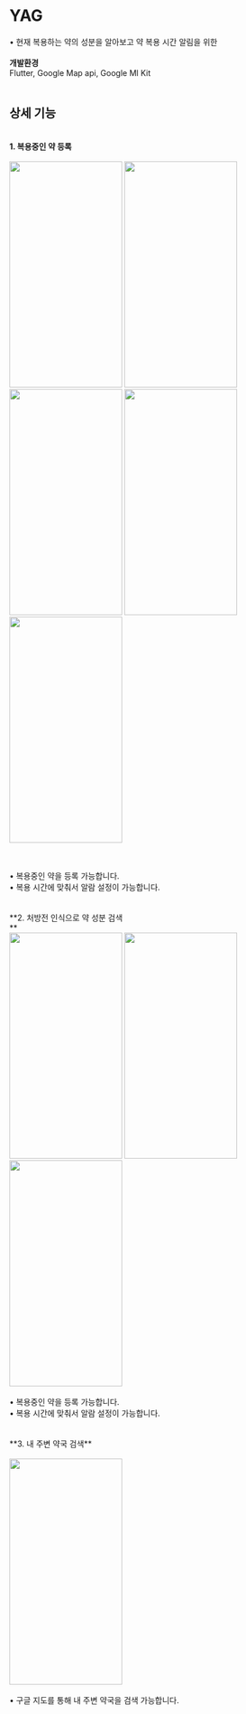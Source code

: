 # YAG
• 현재 복용하는 약의 성분을 알아보고 약 복용 시간 알림을 위한 
<br/>
<br/>
**개발환경**<br/>
Flutter, Google Map api, Google Ml Kit
<br/>
<br/>
## **상세 기능**<br/>
<br/>**1. 복용중인 약 등록**<br/>
<br/>
<img src="https://github.com/jypahn/jipdong/assets/142571208/f7a44e6d-85fe-4109-ad9f-765315f2aec6" width="200" height="400"/>
<img src="https://github.com/jypahn/jipdong/assets/142571208/4a5b831e-5fa2-4174-b53a-a23df5355823" width="200" height="400"/>
<img src="https://github.com/jypahn/jipdong/assets/142571208/c4287c8a-fcec-47b0-a19e-acced3222c76" width="200" height="400"/>
<img src="https://github.com/jypahn/jipdong/assets/142571208/b49f57df-43e2-4b88-b7f2-d0cc7cb9ec65" width="200" height="400"/>
<img src="https://github.com/jypahn/jipdong/assets/142571208/56c5d847-0eb7-4ce6-80a3-e05a2c768335" width="200" height="400"/>

<br/>
<br/>
• 복용중인 약을 등록 가능합니다.<br/>
• 복용 시간에 맞춰서 알람 설정이 가능합니다.<br/>
 <br/>
  <br/>
**2. 처방전 인식으로 약 성분 검색<br/>**
<br/>
<img src="https://github.com/jypahn/jipdong/assets/142571208/51fc9ec7-b006-43dc-946d-9cf6458fa684" width="200" height="400"/>
<img src="https://github.com/jypahn/jipdong/assets/142571208/3676e90a-1d92-4930-af64-43adba099f74" width="200" height="400"/>
<img src="https://github.com/jypahn/jipdong/assets/142571208/3f304d2f-3d81-4541-87dd-e33503cc8c04" width="200" height="400"/>

<br/>
<br/>
• 복용중인 약을 등록 가능합니다.<br/>
• 복용 시간에 맞춰서 알람 설정이 가능합니다.<br/>
 <br/>
  <br/>
**3. 내 주변 약국 검색**<br/>
<br/>
<img src="https://github.com/jypahn/jipdong/assets/142571208/2d5bf562-b82c-4d0b-954e-ae60871dad7f" width="200" height="400"/>
<br/>
<br/>
• 구글 지도를 통해 내 주변 약국을 검색 가능합니다.<br/>
 <br/>
  <br/>
